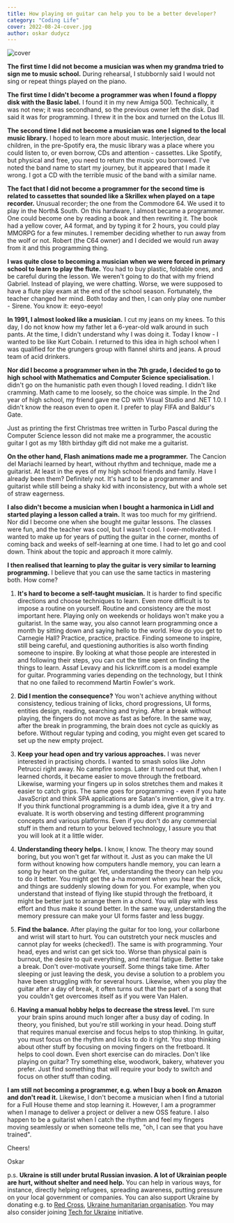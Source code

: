 ```yaml
---
title: How playing on guitar can help you to be a better developer?
category: "Coding Life"
cover: 2022-08-24-cover.jpg
author: oskar dudycz
---
```


![cover](2022-08-25-cover.jpg)

**The first time I did not become a musician was when my grandma tried to sign me to music school.** During rehearsal, I stubbornly said I would not sing or repeat things played on the piano.

**The first time I didn't become a programmer was when I found a floppy disk with the Basic label.** I found it in my new Amiga 500. Technically, it was not new; it was secondhand, so the previous owner left the disk. Dad said it was for programming. I threw it in the box and turned on the Lotus III.

**The second time I did not become a musician was one I signed to the local music library.** I hoped to learn more about music. Interjection, dear children, in the pre-Spotify era, the music library was a place where you could listen to, or even borrow, CDs and attention - cassettes. Like Spotify, but physical and free, you need to return the music you borrowed. I've noted the band name to start my journey, but it appeared that I made it wrong. I got a CD with the terrible music of the band with a similar name.

**The fact that I did not become a programmer for the second time is related to cassettes that sounded like a Skrillex when played on a tape recorder.** Unusual recorder; the one from the Commodore 64. We used it to play in the North& South. On this hardware, I almost became a programmer. One could become one by reading a book and then rewriting it. The book had a yellow cover, A4 format, and by typing it for 2 hours, you could play MMORPG for a few minutes. I remember deciding whether to run away from the wolf or not. Robert (the C64 owner) and I decided we would run away from it and this programming thing.

**I was quite close to becoming a musician when we were forced in primary school to learn to play the flute.** You had to buy plastic, foldable ones, and be careful during the lesson. We weren't going to do that with my friend Gabriel. Instead of playing, we were chatting. Worse, we were supposed to have a flute play exam at the end of the school season. Fortunately, the teacher changed her mind. Both today and then, I can only play one number - Sirene. You know it: eeyo-eeyo!

**In 1991, I almost looked like a musician.** I cut my jeans on my knees. To this day, I do not know how my father let a 6-year-old walk around in such pants. At the time, I didn't understand why I was doing it. Today I know - I wanted to be like Kurt Cobain. I returned to this idea in high school when I was qualified for the grungers group with flannel shirts and jeans. A proud team of acid drinkers.

**Nor did I become a programmer when in the 7th grade, I decided to go to high school with Mathematics and Computer Science specialisation.** I didn't go on the humanistic path even though I loved reading. I didn't like cramming. Math came to me loosely, so the choice was simple. In the 2nd year of high school, my friend gave me CD with Visual Studio and .NET 1.0. I didn't know the reason even to open it. I prefer to play FIFA and Baldur's Gate.

Just as printing the first Christmas tree written in Turbo Pascal during the Computer Science lesson did not make me a programmer, the acoustic guitar I got as my 18th birthday gift did not make me a guitarist.

**On the other hand, Flash animations made me a programmer.** The Cancion del Mariachi learned by heart, without rhythm and technique, made me a guitarist. At least in the eyes of my high school friends and family. Have I already been them? Definitely not. It's hard to be a programmer and guitarist while still being a shaky kid with inconsistency, but with a whole set of straw eagerness.

**I also didn't become a musician when I bought a harmonica in Lidl and started playing a lesson called a train.** It was too much for my girlfriend. Nor did I become one when she bought me guitar lessons. The classes were fun, and the teacher was cool, but I wasn't cool. I over-motivated. I wanted to make up for years of putting the guitar in the corner, months of coming back and weeks of self-learning at one time. I had to let go and cool down. Think about the topic and approach it more calmly.

**I then realised that learning to play the guitar is very similar to learning programming.** I believe that you can use the same tactics in mastering both. How come?

1. **It's hard to become a self-taught musician.** It is harder to find specific directions and choose techniques to learn. Even more difficult is to impose a routine on yourself. Routine and consistency are the most important here. Playing only on weekends or holidays won't make you a guitarist. In the same way, you also cannot learn programming once a month by sitting down and saying hello to the world. How do you get to Carnegie Hall? Practice, practice, practice. Finding someone to inspire, still being careful, and questioning authorities is also worth finding someone to inspire. By looking at what those people are interested in and following their steps, you can cut the time spent on finding the things to learn. Assaf Levavy and his licknriff.com is a model example for guitar. Programming varies depending on the technology, but I think that no one failed to recommend Martin Fowler's work.

2. **Did I mention the consequence?** You won't achieve anything without consistency, tedious training of licks, chord progressions, UI forms, entities design, reading, searching and trying. After a break without playing, the fingers do not move as fast as before. In the same way, after the break in programming, the brain does not cycle as quickly as before. Without regular typing and coding, you might even get scared to set up the new empty project.

3. **Keep your head open and try various approaches.** I was never interested in practising chords. I wanted to smash solos like John Petrucci right away. No campfire songs. Later it turned out that, when I learned chords, it became easier to move through the fretboard. Likewise, warming your fingers up in solos stretches them and makes it easier to catch grips. The same goes for programming - even if you hate JavaScript and think SPA applications are Satan's invention, give it a try. If you think functional programming is a dumb idea, give it a try and evaluate. It is worth observing and testing different programming concepts and various platforms. Even if you don't do any commercial stuff in them and return to your beloved technology, I assure you that you will look at it a little wider.

4. **Understanding theory helps.** I know, I know. The theory may sound boring, but you won't get far without it. Just as you can make the UI form without knowing how computers handle memory, you can learn a song by heart on the guitar. Yet, understanding the theory can help you to do it better. You might get the a-ha moment when you hear the click, and things are suddenly slowing down for you. For example, when you understand that instead of flying like stupid through the fretboard, it might be better just to arrange them in a chord. You will play with less effort and thus make it sound better. In the same way, understanding the memory pressure can make your UI forms faster and less buggy.

5. **Find the balance.** After playing the guitar for too long, your collarbone and wrist will start to hurt. You can outstretch your neck muscles and cannot play for weeks (checked!). The same is with programming. Your head, eyes and wrist can get sick too. Worse than physical pain is burnout, the desire to quit everything, and mental fatigue. Better to take a break. Don't over-motivate yourself. Some things take time. After sleeping or just leaving the desk, you devise a solution to a problem you have been struggling with for several hours. Likewise, when you play the guitar after a day of break, it often turns out that the part of a song that you couldn't get overcomes itself as if you were Van Halen.

6. **Having a manual hobby helps to decrease the stress level.** I'm sure your brain spins around much longer after a busy day of coding. In theory, you finished, but you're still working in your head. Doing stuff that requires manual exercise and focus helps to stop thinking. In guitar, you must focus on the rhythm and licks to do it right. You stop thinking about other stuff by focusing on moving fingers on the fretboard. It helps to cool down. Even short exercise can do miracles. Don't like playing on guitar? Try something else, woodwork, bakery, whatever you prefer. Just find something that will require your body to switch and focus on other stuff than coding.

**I am still not becoming a programmer, e.g. when I buy a book on Amazon and don't read it.** Likewise, I don't become a musician when I find a tutorial for a Full House theme and stop learning it. However, I am a programmer when I manage to deliver a project or deliver a new OSS feature. I also happen to be a guitarist when I catch the rhythm and feel my fingers moving seamlessly or when someone tells me, "oh, I can see that you have trained".

Cheers!

Oskar

p.s. **Ukraine is still under brutal Russian invasion. A lot of Ukrainian people are hurt, without shelter and need help.** You can help in various ways, for instance, directly helping refugees, spreading awareness, putting pressure on your local government or companies. You can also support Ukraine by donating e.g. to [Red Cross](https://www.icrc.org/en/donate/ukraine), [Ukraine humanitarian organisation](https://savelife.in.ua/en/donate/). You may also consider joining [Tech for Ukraine](https://techtotherescue.org/tech/tech-for-ukraine) initiative.
